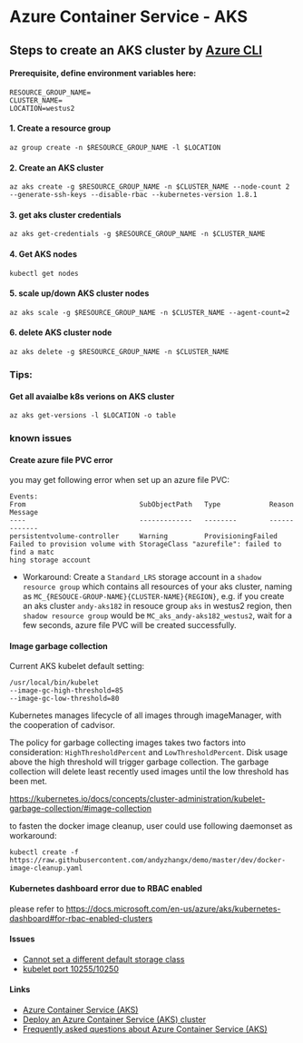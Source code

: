 # Azure Container Service - AKS

## Steps to create an AKS cluster by [Azure CLI](https://docs.microsoft.com/en-us/cli/azure/install-azure-cli)
#### Prerequisite, define environment variables here:
```console
RESOURCE_GROUP_NAME=
CLUSTER_NAME=
LOCATION=westus2
```

#### 1. Create a resource group
```console
az group create -n $RESOURCE_GROUP_NAME -l $LOCATION
```

#### 2. Create an AKS cluster
```console
az aks create -g $RESOURCE_GROUP_NAME -n $CLUSTER_NAME --node-count 2 --generate-ssh-keys --disable-rbac --kubernetes-version 1.8.1
```

#### 3. get aks cluster credentials
```console
az aks get-credentials -g $RESOURCE_GROUP_NAME -n $CLUSTER_NAME
```

#### 4. Get AKS nodes
```console
kubectl get nodes
```

#### 5. scale up/down AKS cluster nodes
```console
az aks scale -g $RESOURCE_GROUP_NAME -n $CLUSTER_NAME --agent-count=2
```

#### 6. delete AKS cluster node
```console
az aks delete -g $RESOURCE_GROUP_NAME -n $CLUSTER_NAME
```

### Tips:
#### Get all avaialbe k8s verions on AKS cluster
```console
az aks get-versions -l $LOCATION -o table
```


### known issues
#### Create azure file PVC error

you may get following error when set up an azure file PVC:
```
Events:
From                            SubObjectPath   Type            Reason                  Message
----                            -------------   --------        ------                  -------
persistentvolume-controller     Warning         ProvisioningFailed      Failed to provision volume with StorageClass "azurefile": failed to find a matc
hing storage account
```

 - Workaround:
Create a `Standard_LRS` storage account in a `shadow resource group` which contains all resources of your aks cluster, naming as `MC_{RESOUCE-GROUP-NAME}{CLUSTER-NAME}{REGION}`, e.g. if you create an aks cluster `andy-aks182` in resouce group `aks` in westus2 region, then `shadow resource group` would be `MC_aks_andy-aks182_westus2`, wait for a few seconds, azure file PVC will be created successfully.

#### Image garbage collection

Current AKS kubelet default setting:
```
/usr/local/bin/kubelet
--image-gc-high-threshold=85
--image-gc-low-threshold=80
```

Kubernetes manages lifecycle of all images through imageManager, with the cooperation of cadvisor.

The policy for garbage collecting images takes two factors into consideration: `HighThresholdPercent` and `LowThresholdPercent`. Disk usage above the high threshold will trigger garbage collection. The garbage collection will delete least recently used images until the low threshold has been met.

https://kubernetes.io/docs/concepts/cluster-administration/kubelet-garbage-collection/#image-collection

to fasten the docker image cleanup, user could use following daemonset as workaround:
```console
kubectl create -f https://raw.githubusercontent.com/andyzhangx/demo/master/dev/docker-image-cleanup.yaml
```

#### Kubernetes dashboard error due to RBAC enabled
please refer to https://docs.microsoft.com/en-us/azure/aks/kubernetes-dashboard#for-rbac-enabled-clusters

#### Issues
 - [Cannot set a different default storage class](https://github.com/Azure/AKS/issues/118#issuecomment-627860179)
 - [kubelet port 10255/10250](https://github.com/Azure/AKS/issues/1601#issuecomment-627922947)

#### Links
 - [Azure Container Service (AKS)](https://docs.microsoft.com/en-us/azure/aks/)
 - [Deploy an Azure Container Service (AKS) cluster](https://docs.microsoft.com/en-us/azure/aks/kubernetes-walkthrough)
 - [Frequently asked questions about Azure Container Service (AKS)](https://docs.microsoft.com/en-us/azure/aks/faq#are-security-updates-applied-to-aks-agent-nodes)
